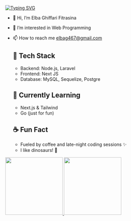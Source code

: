 <a href="https://git.io/typing-svg"><img src="https://readme-typing-svg.demolab.com?font=Doto&size=40&duration=3000&pause=1000&color=F7D920&background=FFFFFF00&center=true&vCenter=true&multiline=true&repeat=false&width=1000&height=300&lines=%F0%9F%91%8B+Hi%2C+I'm+Elba;I'm+a+full-stack+developer+%F0%9F%9A%80;%F0%9F%9A%80+Node.js+is+my+jam!+%F0%9F%98%8E" alt="Typing SVG" /></a>
<br>

- 👋 Hi, I’m Elba Ghiffari Fitrasina
- 👀 I’m interested in Web Programming
- 📫 How to reach me elbag467@gmail.com

  ## 🚀 Tech Stack
  - Backend: Node.js, Laravel
  - Frontend: Next JS
  - Database: MySQL, Sequelize, Postgre

  ## 🌱 Currently Learning
  - Next.js & Tailwind
  - Go (just for fun)

  ## ☕ Fun Fact
  - Fueled by coffee and late-night coding sessions ✨
  - I like dinosaurs! 🦕




<p align="left">
<a href="https://github.com/dimasmds">
  <img height="180em" src="https://github-readme-stats-eight-theta.vercel.app/api?username=Elghiffari28&show_icons=true&theme=algolia&include_all_commits=true&count_private=true"/>
  <img height="180em" src="https://github-readme-stats-eight-theta.vercel.app/api/top-langs/?username=Elghiffari28&layout=compact&langs_count=8&theme=algolia"/>
</a>
</p>

<!---
Elghiffari28/Elghiffari28 is a ✨ special ✨ repository because its `README.md` (this file) appears on your GitHub profile.
You can click the Preview link to take a look at your changes.
--->
